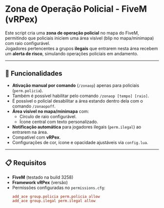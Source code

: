# Zona de Operação Policial - FiveM (vRPex)

Este script cria uma **zona de operação policial** no mapa do FiveM, permitindo que policiais iniciem uma área visível (blip no mapa/minimapa) com raio configurável.  
Jogadores pertencentes a grupos **ilegais** que entrarem nesta área recebem um **alerta de risco**, simulando operações policiais em andamento.

---

## 🚀 Funcionalidades

- **Ativação manual por comando** (`/zonaop`) apenas para policiais (`perm.policia`).
- Também é possível habilitar pelo comando `/zonaop [tempo] [raio]`.
- É possível o policial desabilitar a área estando dentro dela com o comando `/zonaopoff`.
- **Área visível no mapa/minimapa** com:
  - Círculo de raio configurável.
  - Ícone central com texto personalizado.
- **Notificação automática** para jogadores ilegais (`perm.ilegal`) ao entrarem na área.
- Compatível com **vRPex**.
- Configurações de cor, ícone e opacidade ajustáveis via `config.lua`.

---

## 📋 Requisitos

- **FiveM** (testado na build 3258)
- **Framework vRPex** (versão)
- Permissões configuradas no `permissions.cfg`:
  ```ini
  add_ace group.policia perm.policia allow
  add_ace group.ilegal perm.ilegal allow
